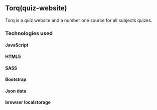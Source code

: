 ## Torq(quiz-website)
Torq is a quiz website and a number one source for all subjects quizes. 

### Technologies used

#### JavaScript
#### HTML5
#### SASS
#### Bootstrap
#### Json data
#### browser localstorage
